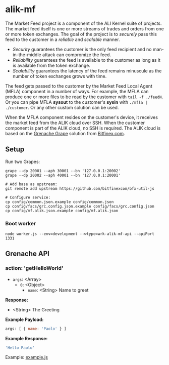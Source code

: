 # alik-mf

The Market Feed project is a component of the ALI Kernel suite of projects. The market feed itself is one or more streams of trades and orders from one or more token exchanges. The goal of the project is to _securely_ pass this feed to the customer in a _reliable_ and _scalable_ manner.

 - _Security_ guarantees the customer is the only feed recipient and no man-in-the-middle attack can compromize the feed.
 - _Reliability_ guarantees the feed is available to the customer as long as it is available from the token exchange.
 - _Scalability_ guarantees the latency of the feed remains minuscule as the number of token exchanges grows with time.

The feed gets passed to the customer by the Market Feed Local Agent (MFLA) component in a number of ways. For example, the MFLA can produce one or more files to be read by the customer with `tail -f ./feedN`. Or you can pipe MFLA __sysout__ to the customer's __sysin__ with `./mfla | ./customer`. Or any other custom solution can be used.

When the MFLA component resides on the customer's device, it receives the market feed from the ALIK cloud over SSH. When the customer component is part of the ALIK cloud, no SSH is required. The ALIK cloud is based on the [Grenache Grape](https://github.com/amissine/grenache-grape.git) solution from [Bitfinex.com](https://github.com/bitfinexcom/grenache.git). 
## Setup

Run two Grapes:

```
grape --dp 20001 --aph 30001 --bn '127.0.0.1:20002'
grape --dp 20002 --aph 40001 --bn '127.0.0.1:20001'
```

```
# Add base as upstream:
git remote add upstream https://github.com/bitfinexcom/bfx-util-js

# Configure service:
cp config/common.json.example config/common.json
cp config/facs/grc.config.json.example config/facs/grc.config.json
cp config/mf.alik.json.example config/mf.alik.json
```


### Boot worker

```
node worker.js --env=development --wtype=wrk-alik-mf-api --apiPort 1331
```

## Grenache API

### action: 'getHelloWorld'

  - `args`: &lt;Array&gt;
    - `0`: &lt;Object&gt;
      - `name`: &lt;String&gt; Name to greet

**Response:**

  - &lt;String&gt; The Greeting

**Example Payload:**

```js
args: [ { name: 'Paolo' } ]
```

**Example Response:**

```js
'Hello Paolo'
```

Example: [example.js](example.js)

